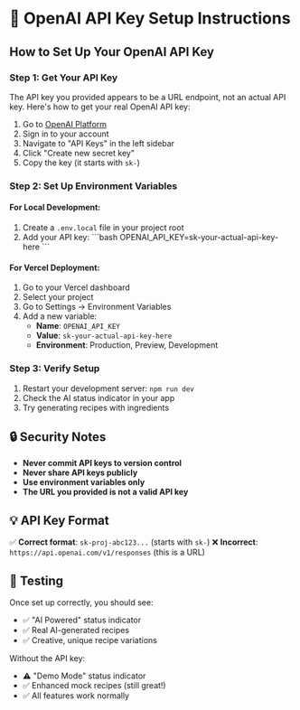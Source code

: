 # 🔑 OpenAI API Key Setup Instructions

## How to Set Up Your OpenAI API Key

### Step 1: Get Your API Key
The API key you provided appears to be a URL endpoint, not an actual API key. Here's how to get your real OpenAI API key:

1. Go to [OpenAI Platform](https://platform.openai.com)
2. Sign in to your account
3. Navigate to "API Keys" in the left sidebar
4. Click "Create new secret key"
5. Copy the key (it starts with `sk-`)

### Step 2: Set Up Environment Variables

#### For Local Development:
1. Create a `.env.local` file in your project root
2. Add your API key:
\`\`\`bash
OPENAI_API_KEY=sk-your-actual-api-key-here
\`\`\`

#### For Vercel Deployment:
1. Go to your Vercel dashboard
2. Select your project
3. Go to Settings → Environment Variables
4. Add a new variable:
   - **Name**: `OPENAI_API_KEY`
   - **Value**: `sk-your-actual-api-key-here`
   - **Environment**: Production, Preview, Development

### Step 3: Verify Setup
1. Restart your development server: `npm run dev`
2. Check the AI status indicator in your app
3. Try generating recipes with ingredients

## 🔒 Security Notes

- **Never commit API keys to version control**
- **Never share API keys publicly**
- **Use environment variables only**
- **The URL you provided is not a valid API key**

## 💡 API Key Format

✅ **Correct format**: `sk-proj-abc123...` (starts with `sk-`)
❌ **Incorrect**: `https://api.openai.com/v1/responses` (this is a URL)

## 🧪 Testing

Once set up correctly, you should see:
- ✅ "AI Powered" status indicator
- ✅ Real AI-generated recipes
- ✅ Creative, unique recipe variations

Without the API key:
- ⚠️ "Demo Mode" status indicator  
- ✅ Enhanced mock recipes (still great!)
- ✅ All features work normally
